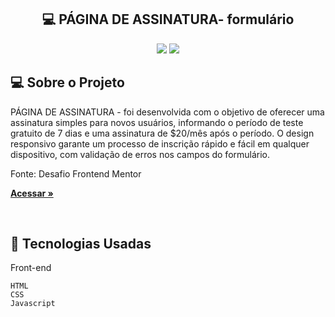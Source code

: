 <h2 align="center"> 💻 PÁGINA DE ASSINATURA- formulário</h2> 

<p align="center">
  

  <img max-width="auto" height="auto"  src="https://github.com/user-attachments/assets/3e54f655-611d-46ff-ac0e-f3246f2e1816">
  <img max-width="auto" height="auto"  src="https://github.com/user-attachments/assets/cee12b0b-609f-412c-80ca-9a5ded10374d">




</p> 


## 💻  Sobre o Projeto

PÁGINA DE ASSINATURA - foi desenvolvida com o objetivo de oferecer uma assinatura simples para novos usuários, informando o período de teste gratuito de 7 dias e uma assinatura de $20/mês após o período. O design responsivo garante um processo de inscrição rápido e fácil em qualquer dispositivo, com validação de erros nos campos do formulário.

Fonte: Desafio Frontend Mentor

<a href="https://sara01romao.github.io/sign-up-form-html-css-javascript/" target="_blank"><strong>Acessar »</strong></a>

<br>





## :rocket: Tecnologias Usadas


Front-end 
```
HTML
CSS
Javascript
```
